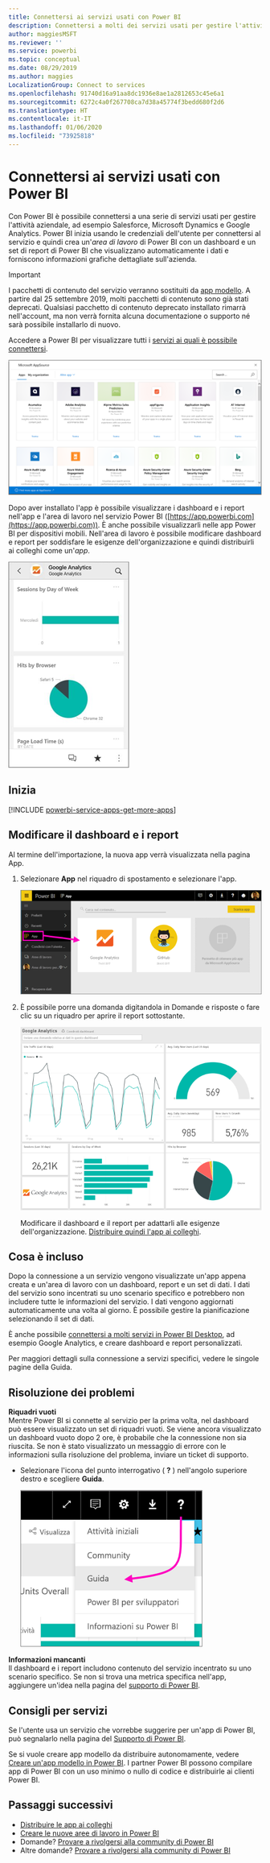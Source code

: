 ```yaml
---
title: Connettersi ai servizi usati con Power BI
description: Connettersi a molti dei servizi usati per gestire l'attività aziendale, ad esempio Salesforce, Microsoft Dynamics CRM e Google Analytics.
author: maggiesMSFT
ms.reviewer: ''
ms.service: powerbi
ms.topic: conceptual
ms.date: 08/29/2019
ms.author: maggies
LocalizationGroup: Connect to services
ms.openlocfilehash: 91740d16a91aa8dc1936e8ae1a2812653c45e6a1
ms.sourcegitcommit: 6272c4a0f267708ca7d38a45774f3bedd680f2d6
ms.translationtype: HT
ms.contentlocale: it-IT
ms.lasthandoff: 01/06/2020
ms.locfileid: "73925818"
---
```

# <a name="connect-to-the-services-you-use-with-power-bi"></a>Connettersi ai servizi usati con Power BI
Con Power BI è possibile connettersi a una serie di servizi usati per gestire l'attività aziendale, ad esempio Salesforce, Microsoft Dynamics e Google Analytics. Power BI inizia usando le credenziali dell'utente per connettersi al servizio e quindi crea un'*area di lavoro* di Power BI con un dashboard e un set di report di Power BI che visualizzano automaticamente i dati e forniscono informazioni grafiche dettagliate sull'azienda.

>[!IMPORTANT]
>I pacchetti di contenuto del servizio verranno sostituiti da [app modello](https://docs.microsoft.com/power-bi/service-template-apps-overview). A partire dal 25 settembre 2019, molti pacchetti di contenuto sono già stati deprecati. Qualsiasi pacchetto di contenuto deprecato installato rimarrà nell'account, ma non verrà fornita alcuna documentazione o supporto né sarà possibile installarlo di nuovo.

Accedere a Power BI per visualizzare tutti i [servizi ai quali è possibile connettersi](https://app.powerbi.com/getdata/services). 

![App AppSource](media/service-connect-to-services/overview.png)

Dopo aver installato l'app è possibile visualizzare i dashboard e i report nell'app e l'area di lavoro nel servizio Power BI ([https://app.powerbi.com](https://app.powerbi.com)). È anche possibile visualizzarli nelle app Power BI per dispositivi mobili. Nell'area di lavoro è possibile modificare dashboard e report per soddisfare le esigenze dell'organizzazione e quindi distribuirli ai colleghi come un'*app*. 

![App Google Analytics nell'app Power BI per dispositivi mobili](media/service-connect-to-services/power-bi-service-mobile-app-240.png)

## <a name="get-started"></a>Inizia
[!INCLUDE [powerbi-service-apps-get-more-apps](./includes/powerbi-service-apps-get-more-apps.md)]

## <a name="edit-the-dashboard-and-reports"></a>Modificare il dashboard e i report
Al termine dell'importazione, la nuova app verrà visualizzata nella pagina App.

1. Selezionare **App** nel riquadro di spostamento e selezionare l'app.
   
     ![Pagina App](media/service-connect-to-services/power-bi-service-apps-open-app.png)
2. È possibile porre una domanda digitandola in Domande e risposte o fare clic su un riquadro per aprire il report sottostante. 
   
    ![Dashboard di Google Analytics](media/service-connect-to-services/googleanalytics2.png)
   
    Modificare il dashboard e il report per adattarli alle esigenze dell'organizzazione. [Distribuire quindi l'app ai colleghi](service-create-distribute-apps.md).

## <a name="whats-included"></a>Cosa è incluso
Dopo la connessione a un servizio vengono visualizzate un'app appena creata e un'area di lavoro con un dashboard, report e un set di dati. I dati del servizio sono incentrati su uno scenario specifico e potrebbero non includere tutte le informazioni del servizio. I dati vengono aggiornati automaticamente una volta al giorno. È possibile gestire la pianificazione selezionando il set di dati.

È anche possibile [connettersi a molti servizi in Power BI Desktop](desktop-data-sources.md), ad esempio Google Analytics, e creare dashboard e report personalizzati.  

Per maggiori dettagli sulla connessione a servizi specifici, vedere le singole pagine della Guida.

## <a name="troubleshooting"></a>Risoluzione dei problemi
**Riquadri vuoti**  
Mentre Power BI si connette al servizio per la prima volta, nel dashboard può essere visualizzato un set di riquadri vuoti. Se viene ancora visualizzato un dashboard vuoto dopo 2 ore, è probabile che la connessione non sia riuscita. Se non è stato visualizzato un messaggio di errore con le informazioni sulla risoluzione del problema, inviare un ticket di supporto.

* Selezionare l'icona del punto interrogativo ( **?** ) nell'angolo superiore destro e scegliere **Guida**.
  
    ![Icona della Guida](media/service-connect-to-services/power-bi-service-get-help.png)

**Informazioni mancanti**  
Il dashboard e i report includono contenuto del servizio incentrato su uno scenario specifico. Se non si trova una metrica specifica nell'app, aggiungere un'idea nella pagina del [supporto di Power BI](https://support.powerbi.com/forums/265200-power-bi).

## <a name="suggesting-services"></a>Consigli per servizi
Se l'utente usa un servizio che vorrebbe suggerire per un'app di Power BI, può segnalarlo nella pagina del [Supporto di Power BI](https://support.powerbi.com/forums/265200-power-bi).

Se si vuole creare app modello da distribuire autonomamente, vedere [Creare un'app modello in Power BI](service-template-apps-create.md). I partner Power BI possono compilare app di Power BI con un uso minimo o nullo di codice e distribuirle ai clienti Power BI. 

## <a name="next-steps"></a>Passaggi successivi
* [Distribuire le app ai colleghi](service-create-distribute-apps.md)
* [Creare le nuove aree di lavoro in Power BI](service-create-the-new-workspaces.md)
* Domande? [Provare a rivolgersi alla community di Power BI](https://community.powerbi.com/)
* Altre domande? [Provare a rivolgersi alla community di Power BI](https://community.powerbi.com/)

